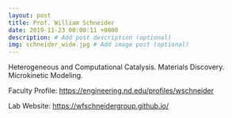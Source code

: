 ```yaml
---
layout: post
title: Prof. William Schneider
date: 2019-11-23 00:00:11 +0000
description: # Add post description (optional)
img: schneider_wide.jpg # Add image post (optional)
---
```

Heterogeneous and Computational Catalysis. Materials Discovery. Microkinetic Modeling.
<!--more-->

Faculty Profile: https://engineering.nd.edu/profiles/wschneider

Lab Website: https://wfschneidergroup.github.io/